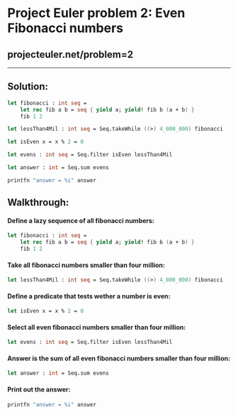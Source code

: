 # Project Euler problem 2: Even Fibonacci numbers
projecteuler.net/problem=2
---
___
## Solution:
```fsharp
let fibonacci : int seq =
    let rec fib a b = seq { yield a; yield! fib b (a + b) }
    fib 1 2

let lessThan4Mil : int seq = Seq.takeWhile ((>) 4_000_000) fibonacci

let isEven x = x % 2 = 0

let evens : int seq = Seq.filter isEven lessThan4Mil

let answer : int = Seq.sum evens

printfn "answer = %i" answer
```

## Walkthrough:

#### Define a lazy sequence of all fibonacci numbers:
```fsharp
let fibonacci : int seq =
    let rec fib a b = seq { yield a; yield! fib b (a + b) }
    fib 1 2
```

#### Take all fibonacci numbers smaller than four million:
```fsharp
let lessThan4Mil : int seq = Seq.takeWhile ((>) 4_000_000) fibonacci
```

#### Define a predicate that tests wether a number is even:
```fsharp
let isEven x = x % 2 = 0
```

#### Select all even fibonacci numbers smaller than four million:
```fsharp
let evens : int seq = Seq.filter isEven lessThan4Mil
```

#### Answer is the sum of all even fibonacci numbers smaller than four million:
```fsharp
let answer : int = Seq.sum evens
```

#### Print out the answer:
```fsharp
printfn "answer = %i" answer
```
